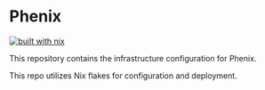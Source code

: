 # Phenix

[![built with nix](https://builtwithnix.org/badge.svg)](https://builtwithnix.org)

This repository contains the infrastructure configuration for Phenix.

This repo utilizes Nix flakes for configuration and deployment.
